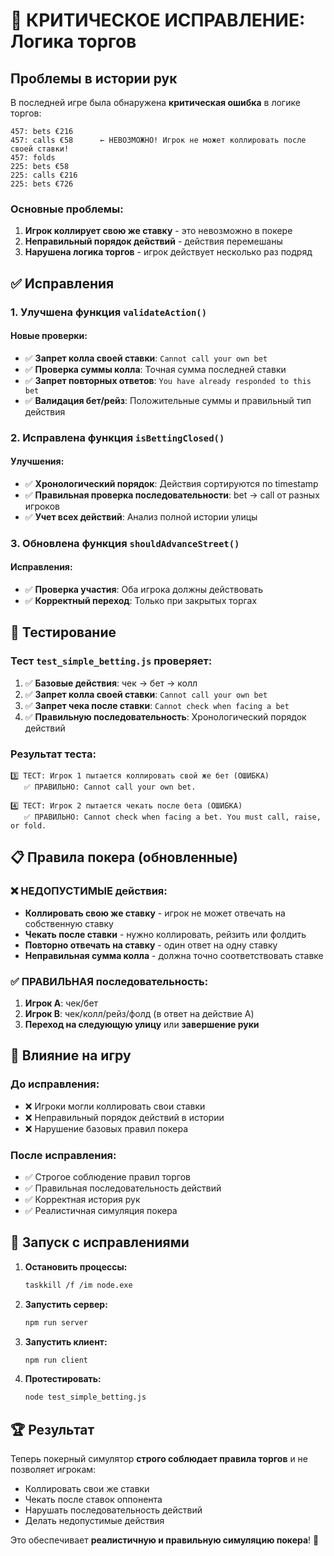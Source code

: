 # 🚨 КРИТИЧЕСКОЕ ИСПРАВЛЕНИЕ: Логика торгов

## Проблемы в истории рук
В последней игре была обнаружена **критическая ошибка** в логике торгов:

```
457: bets €216
457: calls €58      ← НЕВОЗМОЖНО! Игрок не может коллировать после своей ставки!
457: folds
225: bets €58
225: calls €216
225: bets €726
```

### Основные проблемы:
1. **Игрок коллирует свою же ставку** - это невозможно в покере
2. **Неправильный порядок действий** - действия перемешаны
3. **Нарушена логика торгов** - игрок действует несколько раз подряд

## ✅ Исправления

### 1. Улучшена функция `validateAction()`

#### Новые проверки:
- ✅ **Запрет колла своей ставки**: `Cannot call your own bet`
- ✅ **Проверка суммы колла**: Точная сумма последней ставки
- ✅ **Запрет повторных ответов**: `You have already responded to this bet`
- ✅ **Валидация бет/рейз**: Положительные суммы и правильный тип действия

### 2. Исправлена функция `isBettingClosed()`

#### Улучшения:
- ✅ **Хронологический порядок**: Действия сортируются по timestamp
- ✅ **Правильная проверка последовательности**: bet → call от разных игроков
- ✅ **Учет всех действий**: Анализ полной истории улицы

### 3. Обновлена функция `shouldAdvanceStreet()`

#### Исправления:
- ✅ **Проверка участия**: Оба игрока должны действовать
- ✅ **Корректный переход**: Только при закрытых торгах

## 🧪 Тестирование

### Тест `test_simple_betting.js` проверяет:

1. ✅ **Базовые действия**: чек → бет → колл
2. ✅ **Запрет колла своей ставки**: `Cannot call your own bet`
3. ✅ **Запрет чека после ставки**: `Cannot check when facing a bet`
4. ✅ **Правильную последовательность**: Хронологический порядок действий

### Результат теста:
```
3️⃣ ТЕСТ: Игрок 1 пытается коллировать свой же бет (ОШИБКА)
   ✅ ПРАВИЛЬНО: Cannot call your own bet.

4️⃣ ТЕСТ: Игрок 2 пытается чекать после бета (ОШИБКА)
   ✅ ПРАВИЛЬНО: Cannot check when facing a bet. You must call, raise, or fold.
```

## 📋 Правила покера (обновленные)

### ❌ НЕДОПУСТИМЫЕ действия:
- **Коллировать свою же ставку** - игрок не может отвечать на собственную ставку
- **Чекать после ставки** - нужно коллировать, рейзить или фолдить
- **Повторно отвечать на ставку** - один ответ на одну ставку
- **Неправильная сумма колла** - должна точно соответствовать ставке

### ✅ ПРАВИЛЬНАЯ последовательность:
1. **Игрок A**: чек/бет
2. **Игрок B**: чек/колл/рейз/фолд (в ответ на действие A)
3. **Переход на следующую улицу** или **завершение руки**

## 🎯 Влияние на игру

### До исправления:
- ❌ Игроки могли коллировать свои ставки
- ❌ Неправильный порядок действий в истории
- ❌ Нарушение базовых правил покера

### После исправления:
- ✅ Строгое соблюдение правил торгов
- ✅ Правильная последовательность действий
- ✅ Корректная история рук
- ✅ Реалистичная симуляция покера

## 🚀 Запуск с исправлениями

1. **Остановить процессы:**
   ```bash
   taskkill /f /im node.exe
   ```

2. **Запустить сервер:**
   ```bash
   npm run server
   ```

3. **Запустить клиент:**
   ```bash
   npm run client
   ```

4. **Протестировать:**
   ```bash
   node test_simple_betting.js
   ```

## 🏆 Результат

Теперь покерный симулятор **строго соблюдает правила торгов** и не позволяет игрокам:
- Коллировать свои же ставки
- Чекать после ставок оппонента
- Нарушать последовательность действий
- Делать недопустимые действия

Это обеспечивает **реалистичную и правильную симуляцию покера**! 🎯 